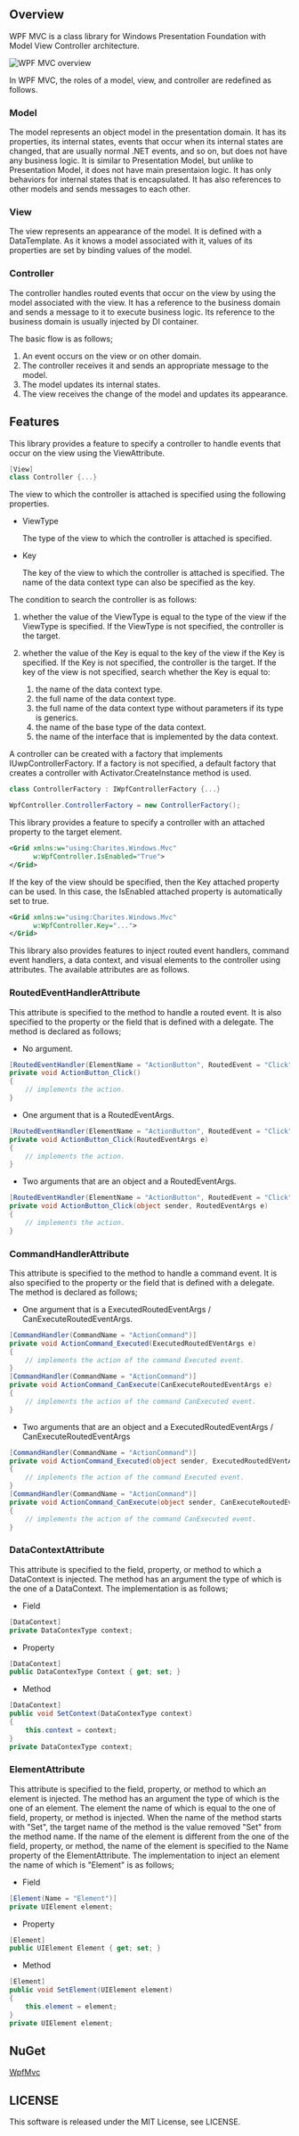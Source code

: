 ## Overview

WPF MVC is a class library for Windows Presentation Foundation with Model View Controller architecture.

![WPF MVC overview](Images/mvcsummary.png)

In WPF MVC, the roles of a model, view, and controller are redefined as follows.

### Model

The model represents an object model in the presentation domain.
It has its properties, its internal states, events that occur when its internal states are changed, that are usually normal .NET events, and so on,
but does not have any business logic.
It is similar to Presentation Model, but unlike to Presentation Model, it does not have main presentaion logic.
It has only behaviors for internal states that is encapsulated.
It has also references to other models and sends messages to each other.

### View

The view represents an appearance of the model. It is defined with a DataTemplate.
As it knows a model associated with it, values of its properties are set by binding values of the model.

### Controller

The controller handles routed events that occur on the view by using the model associated with the view.
It has a reference to the business domain and sends a message to it to execute business logic.
Its reference to the business domain is usually injected by DI container.

The basic flow is as follows;

1. An event occurs on the view or on other domain.
1. The controller receives it and sends an appropriate message to the model.
1. The model updates its internal states.
1. The view receives the change of the model and updates its appearance.

## Features

This library provides a feature to specify a controller to handle events that occur on the view using the ViewAttribute.

``` csharp
[View]
class Controller {...}
```

The view to which the controller is attached is specified using the following properties.

- ViewType

  The type of the view to which the controller is attached is specified.

- Key

  The key of the view to which the controller is attached is specified. The name of the data context type can also be specified as the key.

The condition to search the controller is as follows:

1. whether the value of the ViewType is equal to the type of the view if the ViewType is specified. If the ViewType is not specified, the controller is the target.
1. whether the value of the Key is equal to the key of the view if the Key is specified. If the Key is not specified, the controller is the target. If the key of the view is not specified, search whether the Key is equal to:

   1. the name of the data context type.
   1. the full name of the data context type.
   1. the full name of the data context type without parameters if its type is generics.
   1. the name of the base type of the data context.
   1. the name of the interface that is implemented by the data context.

A controller can be created with a factory that implements IUwpControllerFactory. If a factory is not specified, a default factory that creates a controller with Activator.CreateInstance method is used.

``` csharp
class ControllerFactory : IWpfControllerFactory {...}
```

``` csharp
WpfController.ControllerFactory = new ControllerFactory();
```

This library provides a feature to specify a controller with an attached property to the target element.

``` xml
<Grid xmlns:w="using:Charites.Windows.Mvc"
      w:WpfController.IsEnabled="True">
</Grid>
```

If the key of the view should be specified, then the Key attached property can be used. In this case, the IsEnabled attached property is automatically set to true.
``` xml
<Grid xmlns:w="using:Charites.Windows.Mvc"
      w:WpfController.Key="...">
</Grid>
```

This library also provides features to inject routed event handlers, command event handlers, a data context, and visual elements to the controller using attributes.
The available attributes are as follows.

### RoutedEventHandlerAttribute

This attribute is specified to the method to handle a routed event.
It is also specified to the property or the field that is defined with a delegate.
The method is declared as follows;

- No argument.

``` csharp
[RoutedEventHandler(ElementName = "ActionButton", RoutedEvent = "Click")]
private void ActionButton_Click()
{
    // implements the action.
}
```

- One argument that is a RoutedEventArgs.

``` csharp
[RoutedEventHandler(ElementName = "ActionButton", RoutedEvent = "Click")]
private void ActionButton_Click(RoutedEventArgs e)
{
    // implements the action.
}
```

- Two arguments that are an object and a RoutedEventArgs.

``` csharp
[RoutedEventHandler(ElementName = "ActionButton", RoutedEvent = "Click")]
private void ActionButton_Click(object sender, RoutedEventArgs e)
{
    // implements the action.
}
```

### CommandHandlerAttribute

This attribute is specified to the method to handle a command event.
It is also specified to the property or the field that is defined with a delegate.
The method is declared as follows;

- One argument that is a ExecutedRoutedEventArgs / CanExecuteRoutedEventArgs.

``` csharp
[CommandHandler(CommandName = "ActionCommand")]
private void ActionCommand_Executed(ExecutedRoutedEVentArgs e)
{
    // implements the action of the command Executed event.
}
[CommandHandler(CommandName = "ActionCommand")]
private void ActionCommand_CanExecute(CanExecuteRoutedEventArgs e)
{
    // implements the action of the command CanExecuted event.
}
```

- Two arguments that are an object and a ExecutedRoutedEventArgs / CanExecuteRoutedEventArgs

``` csharp
[CommandHandler(CommandName = "ActionCommand")]
private void ActionCommand_Executed(object sender, ExecutedRoutedEVentArgs e)
{
    // implements the action of the command Executed event.
}
[CommandHandler(CommandName = "ActionCommand")]
private void ActionCommand_CanExecute(object sender, CanExecuteRoutedEventArgs e)
{
    // implements the action of the command CanExecuted event.
}
```

### DataContextAttribute

This attribute is specified to the field, property, or method to which a DataContext is injected.
The method has an argument the type of which is the one of a DataContext.
The implementation is as follows;

- Field

``` csharp
[DataContext]
private DataContexType context;
```

- Property

``` csharp
[DataContext]
public DataContexType Context { get; set; }
```

- Method

``` csharp
[DataContext]
public void SetContext(DataContexType context)
{
    this.context = context;
}
private DataContexType context;
```

### ElementAttribute

This attribute is specified to the field, property, or method to which an element is injected.
The method has an argument the type of which is the one of an element.
The element the name of which is equal to the one of field, property, or method is injected.
When the name of the method starts with "Set", the target name of the method is the value removed "Set" from the method name.
If the name of the element is different from the one of the field, property, or method,
the name of the element is specified to the Name property of the ElementAttribute.
The implementation to inject an element the name of which is "Element" is as follows;

- Field

``` csharp
[Element(Name = "Element")]
private UIElement element;
```

- Property

``` csharp
[Element]
public UIElement Element { get; set; }
```

- Method

``` csharp
[Element]
public void SetElement(UIElement element)
{
    this.element = element;
}
private UIElement element;
```

## NuGet

[WpfMvc](https://www.nuget.org/packages/WpfMvc/)

## LICENSE

This software is released under the MIT License, see LICENSE.